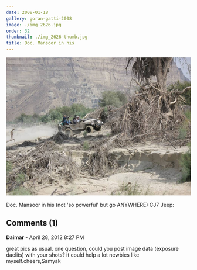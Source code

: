 ```yaml
---
date: 2008-01-18
gallery: goran-gatti-2008
image: ./img_2626.jpg
order: 32
thumbnail: ./img_2626-thumb.jpg
title: Doc. Mansoor in his
---
```


![Doc. Mansoor in his](./img_2626.jpg)

Doc. Mansoor in his (not 'so powerful' but go ANYWHERE) CJ7 Jeep:

<div id="comments">

## Comments (1)

<div id="comment">

**Daimar** - April 28, 2012  8:27 PM

great pics as usual. one question, could you post image data (exposure daelits) with your shots? it could help a lot newbies like myself.cheers,Samyak

</div>

</div>